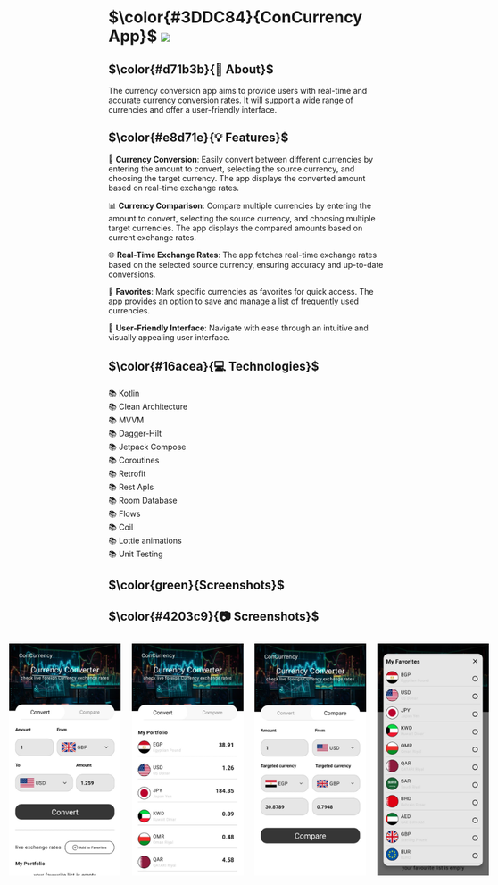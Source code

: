 # $\color{#3DDC84}{ConCurrency App}$  <img height="40" src="https://user-images.githubusercontent.com/25181517/117269608-b7dcfb80-ae58-11eb-8e66-6cc8753553f0.png" />

## $\color{#d71b3b}{🚀 About}$

The currency conversion app aims to provide users with real-time and accurate currency conversion rates. It will support a wide range of currencies and offer a user-friendly interface.


## $\color{#e8d71e}{💡 Features}$

🔄 **Currency Conversion**: Easily convert between different currencies by entering the amount to convert, selecting the source currency, and choosing the target currency. The app displays the converted amount based on real-time exchange rates.

📊 **Currency Comparison**: Compare multiple currencies by entering the amount to convert, selecting the source currency, and choosing multiple target currencies. The app displays the compared amounts based on current exchange rates.

🌐 **Real-Time Exchange Rates**: The app fetches real-time exchange rates based on the selected source currency, ensuring accuracy and up-to-date conversions.

🌟 **Favorites**: Mark specific currencies as favorites for quick access. The app provides an option to save and manage a list of frequently used currencies.


🌟 **User-Friendly Interface**: Navigate with ease through an intuitive and visually appealing user interface.


## $\color{#16acea}{💻 Technologies}$

📚 Kotlin
<br>
📚 Clean Architecture
<br>
📚 MVVM
<br>
📚 Dagger-Hilt
<br>
📚 Jetpack Compose
<br>
📚 Coroutines 
<br>
📚 Retrofit 
<br>
📚 Rest ApIs
<br>
📚 Room Database
<br>
📚 Flows
<br>
📚 Coil
<br>
📚 Lottie animations
<br>
📚 Unit Testing

## $\color{green}{Screenshots}$


## $\color{#4203c9}{📷 Screenshots}$

<div style="display: flex; justify-content: center;">
<img src="/screenShots/convert.jpg" align="left"width="200" hspace="10" vspace="10">
<img src="/screenShots/favorite.jpg" align="left"width="200"hspace="10" vspace="10">
<img src="/screenShots/compare.jpg" align="center"width="200"hspace="10" vspace="10">
<img src="/screenShots/dialog.jpg" align="center"width="200"hspace="10" vspace="10">
</div>
